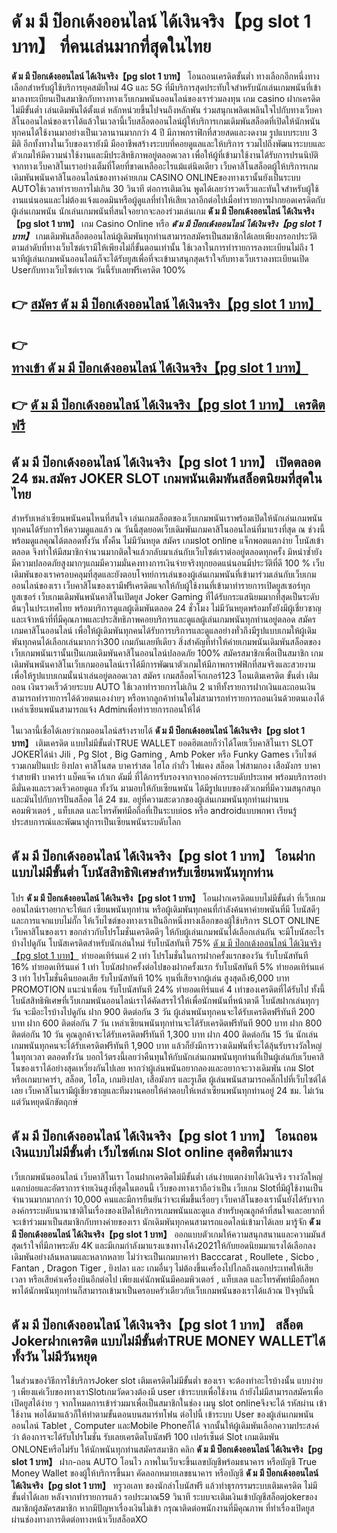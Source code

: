 # ดั ม มี ป๊อกเด้งออนไลน์ ได้เงินจริง【pg slot 1 บาท】  ที่คนเล่นมากที่สุดในไทย

**ดั ม มี ป๊อกเด้งออนไลน์ ได้เงินจริง【pg slot 1 บาท】** โอนถอนเครดิตขั้นต่ำ  ทางเลือกอีกหนึ่งทางเลือกสำหรับผู้ใช้บริการยุคสมัยใหม่ 4G และ 5G ที่มีบริการสุดประทับใจสำหรับนักเล่นเกมพนันที่เข้ามาลงทะเบียนเป็นสมาชิกกับทางทางเว็บเกมพนันออนไลน์ของเราร่วมลงทุน เกม casino  ฝากเครดิตไม่มีขั้นต่ำ เล่นเดิมพันได้ตั้งแต่ หลักหน่วยขึ้นไปจนถึงหลักพัน ร่วมสนุกเพลิดเพลินใจไปกับทางเว็บคาสิโนออนไลน์ของเราได้แล้วในเวลานี้เว็บสล็อตออนไลน์ผู้ให้บริการเกมเดิมพันสล็อตที่เปิดให้นักพนันทุกคนได้ใช้งานมาอย่างเป็นเวลานานมากกว่า 4 ปี มีภาพกราฟิกที่สวยสดและงดงาม รูปแบบระบบ 3 มิติ
อีกทั้งทางในเว็บของเรายังมี มืออาชีพสร้างระบบที่คอยดูแลและให้บริการ  รวมไปถึงพัฒนาระบบและตัวเกมให้มีความน่าใช้งานและมีประสิทธิภาพอยู่ตลอดเวลา เพื่อให้ผู้ที่เข้ามาใช้งานได้รับการปรนนิบัติจากทางเว็บคาสิโนเราอย่างเต็มที่โดยที่ขาดเหลืออะไรแม้แต่นิดเดียว เว็บคาสิโนสล็อตผู้ให้บริการเกมเดิมพันพนันคาสิโนออนไลน์ของทางค่ายเกม CASINO ONLINEของทางเรานั้นยังเป็นระบบ AUTOใช้เวลาทำรายการไม่เกิน 30 วินาที ต่อการเติมเงิน พูดได้เลยว่ารวดเร็วและทันใจสำหรับผู้ใช้งานแน่นอนและไม่ต้องแจ้งแอดมินหรือผู้ดูแลที่ทำให้เสียเวลาอีกต่อไปเมื่อทำรายการฝากยอดเครดิตกับผู้เล่นเกมพนัน
นักเล่นเกมพนันที่สนใจอยากจะลองร่วมเล่นเกม **ดั ม มี ป๊อกเด้งออนไลน์ ได้เงินจริง【pg slot 1 บาท】** เกม Casino Online หรือ ***ดั ม มี ป๊อกเด้งออนไลน์ ได้เงินจริง【pg slot 1 บาท】*** เกมเดิมพันสล็อตออนไลน์ผู้เดิมพันทุกท่านสามารถสมัครเป็นสมาชิกได้เลยเพียงกรอกประวัติตามลำดับที่ทางเว็บไซต์เรามีให้เพียงไม่กี่ขั้นตอนเท่านั้น ใช้เวลาในการทำรายการลงทะเบียนไม่ถึง 1 นาทีผู้เล่นเกมพนันออนไลน์ก็จะได้รับยูสเพื่อที่จะเข้ามาสนุกสุดเร้าใจกับทางเว็บเราลงทะเบียนเปิด Userกับทางเว็บไซต์เราณ วันนี้รับเลยฟรีเครดิต 100%

## 👉 [สมัคร ดั ม มี ป๊อกเด้งออนไลน์ ได้เงินจริง【pg slot 1 บาท】](https://archa888.com/)
## 👉 [ทางเข้า ดั ม มี ป๊อกเด้งออนไลน์ ได้เงินจริง【pg slot 1 บาท】](https://archa888.com/)
## 👉 [ดั ม มี ป๊อกเด้งออนไลน์ ได้เงินจริง【pg slot 1 บาท】 เครดิตฟรี](https://archa888.com/)

## ดั ม มี ป๊อกเด้งออนไลน์ ได้เงินจริง【pg slot 1 บาท】 เปิดตลอด  24 ชม.สมัคร JOKER SLOT เกมพนันเดิมพันสล็อตนิยมที่สุดในไทย

สำหรับเหล่าเซียนพนันคนไหนที่สนใจ เล่นเกมสล็อตของเว็บเกมพนันเราพร้อมเปิดให้นักเล่นเกมพนันทุกคนได้รับการให้ความดูแลแล้ว ณ วันนี้สุดยอดเว็บเดิมพันเกมคาสิโนออนไลน์ที่มาแรงที่สุด ณ ช่วงนี้ พร้อมดูแลคุณได้ตลอดทั้งวัน ทั้งคืน ไม่มีวันหยุด สมัคร เกมslot online แจ็กพอตแตกง่าย โบนัสเข้าตลอด จึงทำให้มีสมาชิกจำนวนมากติดใจแล้วกลับมาเล่นกับเว็บไซต์เราต่ออยู่ตลอดทุกครั้ง มิหนำซ้ำยังมีความปลอดภัยสูงมากๆแถมมีความมั่นคงทางการเงินจ่ายจริงทุกยอดแน่นอนมีประวัติที่ดี 100 % เว็บเดิมพันของเราครอบคลุมที่สุดและยังตอบโจทย์การเล่นของผู้เล่นเกมพนันที่เข้ามาร่วมเล่นกับเว็บเกมออนไลน์ของเรา
เว็บคาสิโนของเรามีฟรีเครดิตแจกให้กับผู้ใช้งานที่เข้ามาทำรายการเปิดยูสเซอร์ทุกยูสเซอร์ เว็บเกมเดิมพันพนันคาสิโนเปิดยูส Joker Gaming ที่ได้รับกระแสนิยมมากที่สุดเป็นระดับต้นๆในประเทศไทย พร้อมบริการดูแลผู้เดิมพันตลอด 24 ชั่วโมง ไม่มีวันหยุดพร้อมทั้งยังมีผู้เชี่ยวชาญและเจ้าหน้าที่ที่มีคุณภาพและประสิทธิภาพคอยบริการและดูแลผู้เล่นเกมพนันทุกท่านอยู่ตลอด สมัคร เกมคาสิโนออนไลน์ เพื่อให้ผู้เดิมพันทุกคนได้รับการบริการและดูแลอย่างทั่วถึงมีรูปแบบเกมให้ผู้เดิมพันทุกคนได้เลือกเล่นมากกว่า300 เกมกันเลยทีเดียว
สิ่งสำคัญที่ทำให้ค่ายเกมพนันเดิมพันสล็อตของเว็บเกมพนันเรานั้นเป็นเกมเดิมพันคาสิโนออนไลน์ปลอดภัย 100% สมัครสมาชิกเพื่อเป็นสมาชิก  เกมเดิมพันพนันคาสิโนเว็บเกมออนไลน์เราได้มีการพัฒนาตัวเกมให้มีภาพกราฟฟิกที่สมจริงและสวยงามเพื่อให้รูปแบบเกมนั้นน่าเล่นอยู่ตลอดเวลา สมัคร เกมสล็อตโจ๊กเกอร์123 โอนเติมเครดิต ขั้นต่ำ เติมถอน เงินรวดเร็วด้วยระบบ AUTO ใช้เวลาทำรายการไม่เกิน 2 นาทีทั้งรายการฝากเงินและถอนเงินสามารถทำรายการได้ด้วยตนเองง่ายๆ หรือหากลูกค้าท่านใดไม่สามารถทำรายการถอนเงินด้วยตนเองได้เหล่าเซียนพนันสามารถแจ้ง Adminเพื่อทำรายการถอนให้ได้

ในเวลานี้เชื่อได้เลยว่าเกมออนไลน์สร้างรายได้ **ดั ม มี ป๊อกเด้งออนไลน์ ได้เงินจริง【pg slot 1 บาท】** เติมเครดิต แบบไม่มีขั้นต่ำTRUE WALLET ยอดฮิตเลยก็ว่าได้โดยเว็บคาสิโนเรา SLOT JOKERได้นำ  Jili , Pg Slot , Big Gaming , Amb Poker หรือ Funky Games เว็บไซต์รวมเกมปั่นแปะ ยิงปลา คาสิโนสด บาคาร่าสด ไฮโล กำถั่ว ไพ่แคง สล็อต ไพ่สามกอง เสือมังกร บาคาร่าสายฟ้า บาคาร่า แบ็คแจ๊ค เก้าเก ดัมมี่ ที่ได้การรับรองจากจากองค์กรระบดับประเทศ พร้อมบริการอย่าดีมั่นคงและรวดเร็วคอยดูแล ทั้งวัน มามอบให้กับเซียนพนัน ได้มีรูปแบบของตัวเกมที่มีความสนุกสนุกและมันไปกับการปั่นสล็อต ได้ 24 ชม. อยู่ที่ความสะดวกของผู้เล่นเกมพนันทุกท่านผ่านบนคอมพิวเตอร์ , แท็บเลต และโทรศัพท์มือถือที่เป็นระบบios หรือ androidแบบพกพา เรียนรู้ประสบการณ์และพัฒนาสู่การเป็นเซียนพนันระบดับโลก

## ดั ม มี ป๊อกเด้งออนไลน์ ได้เงินจริง【pg slot 1 บาท】 โอนฝากแบบไม่มีขั้นต่ำ โบนัสสิทธิพิเศษสำหรับเซียนพนันทุกท่าน

โปร **ดั ม มี ป๊อกเด้งออนไลน์ ได้เงินจริง【pg slot 1 บาท】** โอนฝากเครดิตแบบไม่มีขั้นต่ำ ที่เว็บเกมออนไลน์เราอยากจะให้แก่  เซียนพนันทุกท่าน หรือผู้เดิมพันทุกคนที่กำลังค้นหาค่ายพนันที่มี โบนัสดีๆ และการแจกแบบไม่กั๊ก ให้เว็บไซต์ของทางเราเป็นอีกหนึ่งทางเลือกของผู้ใช้บริการ SLOT ONLINE เว็บคาสิโนของเรา ขอกล่าวกับโปรโมชั่นเครดิตดีๆ ให้กับผู้เล่นเกมพนันได้เลือกเล่นกัน จะมีโบนัสอะไรบ้างไปดูกัน
โบนัสเครดิตสำหรับนักเล่นใหม่ รับโบนัสทันที 75% [ดั ม มี ป๊อกเด้งออนไลน์ ได้เงินจริง【pg slot 1 บาท】](https://archa888.com/) ทำยอดเทิร์นแค่ 2 เท่า
โปรโมชั่นในการฝากครั้งแรกของวัน รับโบนัสทันที 16% ทำยอดเทิร์นแค่ 1 เท่า
โบนัสฝากครั้งต่อไปของฝากครั้งแรก รับโบนัสทันที 5% ทำยอดเทิร์นแค่ 3 เท่า
โปรโมชั่นคืนยอดเสีย รับโบนัสทันที 10% ทุนที่เสียจากผู้เล่น สูงสุดถึง6,000 บาท
 PROMOTION แนะนำเพื่อน รับโบนัสทันที 24% ทำยอดเทิร์นแค่ 4 เท่าของเครดิตที่ได้รับไป
ทั้งนี้โบนัสสิทธิพิเศษที่เว็บเกมพนันออนไลน์เราได้คัดสรรไว้ให้เพื่อนักพนันที่หน้าตาดี โบนัสฝากเล่นทุกๆวัน จะมีอะไรบ้างไปดูกัน
ฝาก 900 ติดต่อกัน 3 วัน ผู้เล่นพนันทุกคนจะได้รับเครดิตฟรีทันที 200 บาท
ฝาก 600 ติดต่อกัน 7 วัน เหล่าเซียนพนันทุกท่านจะได้รับเครดิตฟรีทันที 900 บาท
ฝาก 800 ติดต่อกัน 10 วัน คุณลูกค้าจะได้รับเครดิตฟรีทันที 1,300 บาท
ฝาก 400 ติดต่อกัน 15 วัน นักเล่นเกมพนันทุกคนจะได้รับเครดิตฟรีทันที 1,900 บาท
แล้วก็ยังมีการวางเดิมพันที่จะได้ลุ้นรับรางวัลใหญ่ในทุกเวลา ตลอดทั้งวัน บอกไว้ตรงนี้เลยว่าคืนทุนให้กับนักเล่นเกมพนันทุกท่านที่เป็นผู้เล่นกับเว็บคาสิโนของเราได้อย่างสุดเหวี่ยงกันไปเลย หากว่าผู้เล่นพนันอยากลองและอยากจะวางเดิมพัน เกม Slot หรือเกมบาคาร่า, สล็อต, ไฮโล, เกมยิงปลา, เสือมังกร และรูเล็ต ผู้เล่นพนันสามารถคลิ๊กไปที่เว็บไซต์ได้เลย เว็บคาสิโนเรามีผู้เชี่ยวชาญและทีมงานคอยให้คำตอบให้เหล่าเซียนพนันทุกท่านอยู่ 24 ชม. ไม่เว้นแต่วันหยุดนักขัตฤกษ์

## ดั ม มี ป๊อกเด้งออนไลน์ ได้เงินจริง【pg slot 1 บาท】 โอนถอนเงินแบบไม่มีขั้นต่ำ  เว็บไซต์เกม Slot online สุดฮิตที่มาแรง

เว็บเกมพนันออนไลน์ เว็บคาสิโนเรา โอนฝากเครดิตไม่มีขั้นต่ำ เล่นง่ายแตกง่ายได้เงินจริง รางวัลใหญ่แตกบ่อยและอัตราการจ่ายเงินสูงที่สุดในตอนนี้ เว็บของทางเราถือว่าเป็น เว็บเกม Slotที่มีผู้ใช้งานเป็นจำนวนมากมากกว่า 10,000 คนและมีการยืนยันว่าจะเพิ่มขึ้นเรื่อยๆ เว็บคาสิโนของเรานั้นยังได้รับจากองค์กรระบดับนานาชาติในเรื่องของเปิดให้บริการเกมพนันและดูแล สำหรับคุณลูกค้าที่สนใจและอยากที่จะเข้าร่วมมาเป็นสมาชิกกับทางค่ายของเรา นักเดิมพันทุกคนสามารถแอดไลน์เข้ามาได้เลย
	มารู้จัก **ดั ม มี ป๊อกเด้งออนไลน์ ได้เงินจริง【pg slot 1 บาท】** ออกแบบตัวเกมให้ความสนุกสนานและความมันส์สุดเร้าใจที่มีภาพระดับ 4K และมีเกมกำลังมาแรงแซงทางโค้ง2021ให้กับยอดนิยมมาแรงได้เลือกลงเดิมพันอย่างล้นหลามและหลากหลาย  ไม่ว่าจะเป็นเกมบาคาร่า Bacccarat , Roullete , Sicbo , Fantan , Dragon Tiger , ยิงปลา และ เกมอื่นๆ ไม่ต้องขึ้นเครื่องไปไกลถึงนอกประเทศให้เสียเวลา หรือเสียค่าเครื่องบินอีกต่อไป เพียงแค่นักพนันมีคอมพิวเตอร์ , แท็บเลต และโทรศัพท์มือถือพกพาได้นักพนันทุกท่านก็สามารถเข้ามาเป็นครอบครัวเดียวกับเว็บเกมพนันของเราได้แล้วณ ปัจจุบันนี้

## ดั ม มี ป๊อกเด้งออนไลน์ ได้เงินจริง【pg slot 1 บาท】 สล็อต Jokerฝากเครดิต แบบไม่มีขั้นต่ำTRUE MONEY WALLETได้ทั้งวัน ไม่มีวันหยุด

ในส่วนของวิธีการใช้บริการJoker slot เติมเครดิตไม่มีขั้นต่ำ ของเรา จะต้องทำอะไรบ้างนั้น แบบง่าย ๆ เพียงแค่เว็บของทางเราSlotเกมวัดดวงต้องมี user เข้าระบบเพื่อใช้งาน ถ้ายังไม่มีสามารถสมัครเพื่อเปิดยูสได้ง่าย ๆ จากโหมดการเข้าร่วมมาเพื่อเป็นสมาชิกในช่อง เมนู slot onlineจึงจะได้ รหัสผ่าน เข้าใช้งาน พอได้มาแล้วก็ให้ทำตามขั้นตอนบนสมาร์ทโฟน ต่อไปนี้
เข้าระบบ User  ของผู้เล่นเกมพนันออนไลน์ Tablet , Computer และMobile Phoneก็ได้
จากนั้นให้ผู้เดิมพันเลือกความประสงค์ว่า ต้องการจะได้รับโปรโมชั่น รับเลยเครดิตโบนัสฟรี 100 เปอร์เซ็นต์  Slot เกมเดิมพัน ONLONEหรือไม่รับ
ให้นักพนันทุกท่านสมัครสมาชิก คลิก **ดั ม มี ป๊อกเด้งออนไลน์ ได้เงินจริง【pg slot 1 บาท】** ฝาก-ถอน AUTO โอนไว ภาพในเว็บจะขึ้นเลขบัญชีพร้อมธนาคาร หรือบัญชี True Money Wallet ของผู้ให้บริการขึ้นมา
คัดลอกหมายเลขธนาคาร หรือบัญชี **ดั ม มี ป๊อกเด้งออนไลน์ ได้เงินจริง【pg slot 1 บาท】** ทรูวอเลท ของนักล่าโบนัสฟรี แล้วทำธุรกรรมระบบเติมเครดิต ไม่มีขั้นต่ำได้เลย
หลังจากทำรายการแล้ว รอประมาณ59 วินาที ระบบจะเติมเงินเข้าบัญชีสล็อตjokerของสมาชิกผู้สมัครสมาชิก
หากมีปัญหาเรื่องเงินไม่เข้า กรุณาติดต่อพนักงานที่มีคุณภาพ ที่ทำเรื่องเปิดยูสผ่านช่องทางการติดต่อทางหน้าเว็บสล็อตXO


